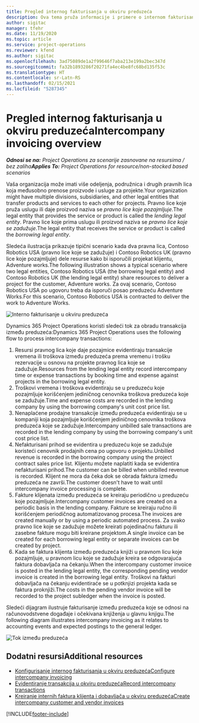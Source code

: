 ```yaml
---
title: Pregled internog fakturisanja u okviru preduzeća
description: Ova tema pruža informacije i primere o internom fakturisanju između preduzeća za projekte.
author: sigitac
manager: tfehr
ms.date: 11/19/2020
ms.topic: article
ms.service: project-operations
ms.reviewer: kfend
ms.author: sigitac
ms.openlocfilehash: 3ad75089de1a2f99646f7aba213e199a2bec347d
ms.sourcegitcommit: fa32b1893286f20271fa4ec4be8fc68bd135f53c
ms.translationtype: HT
ms.contentlocale: sr-Latn-RS
ms.lasthandoff: 02/15/2021
ms.locfileid: "5287345"
---
```

# <a name="intercompany-invoicing-overview"></a><span data-ttu-id="d504d-103">Pregled internog fakturisanja u okviru preduzeća</span><span class="sxs-lookup"><span data-stu-id="d504d-103">Intercompany invoicing overview</span></span>

<span data-ttu-id="d504d-104">_**Odnosi se na:** Project Operations za scenarije zasnovane na resursima / bez zaliha_</span><span class="sxs-lookup"><span data-stu-id="d504d-104">_**Applies To:** Project Operations for resource/non-stocked based scenarios_</span></span>

<span data-ttu-id="d504d-105">Vaša organizacija može imati više odeljenja, podružnica i drugih pravnih lica koja međusobno prenose proizvode i usluge za projekte.</span><span class="sxs-lookup"><span data-stu-id="d504d-105">Your organization might have multiple divisions, subsidiaries, and other legal entities that transfer products and services to each other for projects.</span></span> <span data-ttu-id="d504d-106">Pravno lice koje pruža uslugu ili daje proizvod naziva se *pravno lice koje pozajmljuje*.</span><span class="sxs-lookup"><span data-stu-id="d504d-106">The legal entity that provides the service or product is called the *lending legal entity*.</span></span> <span data-ttu-id="d504d-107">Pravno lice koje prima uslugu ili proizvod naziva se *pravno lice koje se zadužuje*.</span><span class="sxs-lookup"><span data-stu-id="d504d-107">The legal entity that receives the service or product is called the *borrowing legal entity*.</span></span>

<span data-ttu-id="d504d-108">Sledeća ilustracija prikazuje tipični scenario kada dva pravna lica, Contoso Robotics USA (pravno lice koje se zadužuje) i Contoso Robotics UK (pravno lice koje pozajmljuje) dele resurse kako bi isporučili projekat klijentu, Adventure works.</span><span class="sxs-lookup"><span data-stu-id="d504d-108">The following illustration shows a typical scenario where two legal entities, Contoso Robotics USA (the borrowing legal entity) and Contoso Robotics UK (the lending legal entity) share resources to deliver a project for the customer, Adventure works.</span></span> <span data-ttu-id="d504d-109">Za ovaj scenario, Contoso Robotics USA po ugovoru treba da isporuči posao preduzeću Adventure Works.</span><span class="sxs-lookup"><span data-stu-id="d504d-109">For this scenario, Contoso Robotics USA is contracted to deliver the work to Adventure Works.</span></span>

![Interno fakturisanje u okviru preduzeća](./media/IntercompanyScenario.png) 

<span data-ttu-id="d504d-111">Dynamics 365 Project Operations koristi sledeći tok za obradu transakcija između preduzeća:</span><span class="sxs-lookup"><span data-stu-id="d504d-111">Dynamics 365 Project Operations uses the following flow to process intercompany transactions:</span></span>

1. <span data-ttu-id="d504d-112">Resursi pravnog lica koje daje pozajmice evidentiraju transakcije vremena ili troškova između preduzeća prema vremenu i trošku rezervacije u osnovu na projekte pravnog lica koje se zadužuje.</span><span class="sxs-lookup"><span data-stu-id="d504d-112">Resources from the lending legal entity record intercompany time or expense transactions by booking time and expense against projects in the borrowing legal entity.</span></span>
2. <span data-ttu-id="d504d-113">Troškovi vremena i troškova evidentiraju se u preduzeću koje pozajmljuje korišćenjem jediničnog cenovnika troškova preduzeća koje se zadužuje.</span><span class="sxs-lookup"><span data-stu-id="d504d-113">Time and expense costs are recorded in the lending company by using the borrowing company's unit cost price list.</span></span>
3. <span data-ttu-id="d504d-114">Nenaplaćene prodajne transakcije između preduzeća evidentiraju se u kompaniji koja pozajmljuje korišćenjem jediničnog cenovnika troškova preduzeća koje se zadužuje.</span><span class="sxs-lookup"><span data-stu-id="d504d-114">Intercompany unbilled sale transactions are recorded in the lending company by using the borrowing company's unit cost price list.</span></span>
4. <span data-ttu-id="d504d-115">Nefakturisani prihod se evidentira u preduzeću koje se zadužuje koristeći cenovnik prodajnih cena po ugovoru o projektu.</span><span class="sxs-lookup"><span data-stu-id="d504d-115">Unbilled revenue is recorded in the borrowing company using the project contract sales price list.</span></span> <span data-ttu-id="d504d-116">Klijentu možete naplatiti kada se evidentira nefakturisani prihod.</span><span class="sxs-lookup"><span data-stu-id="d504d-116">The customer can be billed when unbilled revenue is recorded.</span></span> <span data-ttu-id="d504d-117">Klijent ne mora da čeka dok se obrada faktura između preduzeća ne završi.</span><span class="sxs-lookup"><span data-stu-id="d504d-117">The customer doesn't have to wait until intercompany invoice processing is complete.</span></span>
5. <span data-ttu-id="d504d-118">Fakture klijenata između preduzeća se kreiraju periodično u preduzeću koje pozajmljuje.</span><span class="sxs-lookup"><span data-stu-id="d504d-118">Intercompany customer invoices are created on a periodic basis in the lending company.</span></span> <span data-ttu-id="d504d-119">Fakture se kreiraju ručno ili korišćenjem periodičnog automatizovanog procesa.</span><span class="sxs-lookup"><span data-stu-id="d504d-119">The invoices are created manually or by using a periodic automated process.</span></span> <span data-ttu-id="d504d-120">Za svako pravno lice koje se zadužuje možete kreirati pojedinačnu fakturu ili zasebne fakture mogu biti kreirane projektom.</span><span class="sxs-lookup"><span data-stu-id="d504d-120">A single invoice can be created for each borrowing legal entity or separate invoices can be created by project.</span></span>
6. <span data-ttu-id="d504d-121">Kada se faktura klijenta između preduzeća knjiži u pravnom licu koje pozajmljuje, u pravnom licu koje se zadužuje kreira se odgovarajuća faktura dobavljača na čekanju.</span><span class="sxs-lookup"><span data-stu-id="d504d-121">When the intercompany customer invoice is posted in the lending legal entity, the corresponding pending vendor invoice is created in the borrowing legal entity.</span></span> <span data-ttu-id="d504d-122">Troškovi na fakturi dobavljača na čekanju evidentiraće se u potknjizi projekta kada se faktura proknjiži.</span><span class="sxs-lookup"><span data-stu-id="d504d-122">The costs in the pending vendor invoice will be recorded to the project subledger when the invoice is posted.</span></span>

<span data-ttu-id="d504d-123">Sledeći dijagram ilustruje fakturisanje između preduzeća koje se odnosi na računovodstvene događaje i očekivana knjiženja u glavnu knjigu.</span><span class="sxs-lookup"><span data-stu-id="d504d-123">The following diagram illustrates intercompany invoicing as it relates to accounting events and expected postings to the general ledger.</span></span>

![Tok između preduzeća](./media/IntercompanyFlow.png)

## <a name="additional-resources"></a><span data-ttu-id="d504d-125">Dodatni resursi</span><span class="sxs-lookup"><span data-stu-id="d504d-125">Additional resources</span></span>

- [<span data-ttu-id="d504d-126">Konfigurisanje internog fakturisanja u okviru preduzeća</span><span class="sxs-lookup"><span data-stu-id="d504d-126">Configure intercompany invoicing</span></span>](configure-intercompany-invoicing.md)
- [<span data-ttu-id="d504d-127">Evidentiranje transakcija u okviru preduzeća</span><span class="sxs-lookup"><span data-stu-id="d504d-127">Record intercompany transactions</span></span>](create-intercompany-transactions.md)
- [<span data-ttu-id="d504d-128">Kreiranje internih faktura klijenta i dobavljača u okviru preduzeća</span><span class="sxs-lookup"><span data-stu-id="d504d-128">Create intercompany customer and vendor invoices</span></span>](create-intercompany-customer-vendor-invoices.md)


[!INCLUDE[footer-include](../includes/footer-banner.md)]